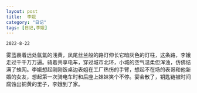```yaml
---
layout: post
title:  李娥
category: "日记"
tags: [日记,李娥]
---
```

`2022-8-22`

雾蓝裹着远处氤氲的浅黄，凤尾丝兰般的路灯伸长它暗灰色的灯柱，这条路，李娥走过千千万万遍。骑着共享电车，穿过城市北环，小城的空气温柔但浑浊，仿佛结满了蛛网。李娥想起刚刚饭桌边表姐在工厂热伤的手臂，想起不在场的表哥和他新婚的女友，想起第一次骑电车时和后座上妹妹笑个不停。宴会散了，钥匙链被时间腐蚀出铜黄的里子，李娥到了家。